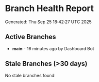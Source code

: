 # Branch Health Report
Generated: Thu Sep 25 18:42:27 UTC 2025

## Active Branches
- **main** - 16 minutes ago by Dashboard Bot

## Stale Branches (>30 days)
No stale branches found
